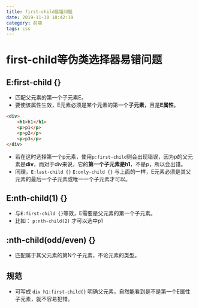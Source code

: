 ```yaml
---
title: first-child易错问题
date: 2019-11-30 18:42:19
category: 前端
tags: css
---
```


# first-child等伪类选择器易错问题

## E:first-child {}
- 匹配父元素的第一个子元素E。
- 要使该属性生效，E元素必须是某个元素的第一个**子元素**，且是**E属性**。


```html
<div>
    <h1>h1</h1>
    <p>p1</p>
    <p>p2</p>
    <p>p3</p>
</div>
```
- 若在这时选择第一个p元素，使用`p:first-child`则会出现错误，因为p的父元素是**div**，而对于div来说，它的**第一个子元素是h1**，不是p，所以会出错。
- 同理，`E:last-child {}` `E:only-child {}` 与上面的一样，E元素必须是其父元素的最后一个子元素或唯一一个子元素才可以。

## E:nth-child(1) {}
- 与`E:first-child {}`等效，E需要是父元素的第一个子元素。
- 比如： `p:nth-child(2)` 才可以选中p1

## :nth-child(odd/even) {}
- 匹配属于其父元素的第N个子元素，不论元素的类型。

## 规范
- 可写成 `div h1:first-child{}` 明确父元素，自然能看到是不是第一个E属性子元素，就不容易犯错。